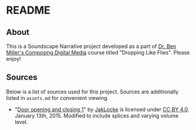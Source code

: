 # README

## About
This is a Soundscape Narrative project developed as a part of [Dr. Ben Miller's Composing Digital Media](https://benmiller314.github.io/cdm2023spring) course titled "Dropping Like Flies". Please enjoy!

## Sources

Below is a list of sources used for this project. Sources are additionally listed in `assets.md` for convenient viewing.

- "[Door opening and closing 1](https://freesound.org/people/JakLocke/sounds/261091/)" by [JakLocke](https://freesound.org/people/JakLocke/) is licensed under [CC BY 4.0](https://creativecommons.org/licenses/by/4.0/). January 13th, 2015. Modified to include splices and varying volume level.